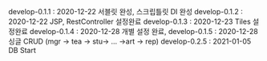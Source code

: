 develop-0.1.1 : 2020-12-22 서블릿 완성, 스크립틀릿 DI 완성
develop-0.1.2 : 2020-12-22 JSP, RestController 설정완료
develop-0.1.3 : 2020-12-23 Tiles 설정완료
develop-0.1.4 : 2020-12-28 개별 설정 완료, 
develop-0.1.5 : 2020-12-28 싱글 CRUD (mgr -> tea -> stu-> ... ->art -> rep)
develop-0.2.5 : 2021-01-05 DB Start
